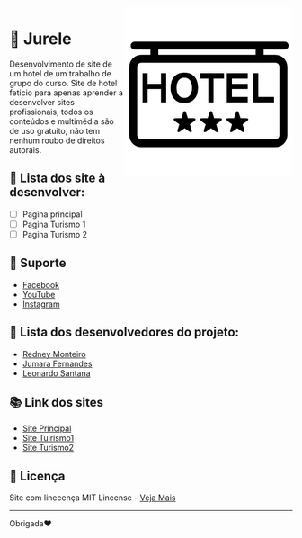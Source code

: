  <img src="imagem/readme.png" align="right" width="300">
 
# :hotel: Jurele
Desenvolvimento de site de um hotel de um trabalho de grupo do curso. Site de hotel feticio para apenas aprender a desenvolver sites profissionais, todos os conteúdos e multimédia são de uso gratuito, não tem nenhum roubo de direitos autorais.

## :hammer: Lista dos site à desenvolver:
- [ ] Pagina principal
- [ ] Pagina Turismo 1
- [ ] Pagina Turismo 2
 
## :pushpin: Suporte
* [Facebook](https://github.com/RedneyMonteiro15)
* [YouTube](https://github.com/RedneyMonteiro15)
* [Instagram](https://github.com/RedneyMonteiro15)

## 👤 Lista dos desenvolvedores do projeto:
* [Redney Monteiro](https://github.com/RedneyMonteiro15)
* [Jumara Fernandes](https://github.com/maura2020)
* [Leonardo Santana](https://github.com/LeoSantana24)

## :books: Link dos sites
* [Site Principal](https://redneymonteiro15.github.io/Jurele/)
* [Site Tuirismo1](https://redneymonteiro15.github.io/Jurele/paginaturismo.html)
* [Site Turismo2](https://redneymonteiro15.github.io/Jurele/turismopagina.html)

## 📑 Licença
Site com linecença MIT Lincense - [Veja Mais](https://en.wikipedia.org/wiki/MIT_License)

---

Obrigada♥️
